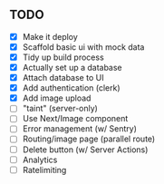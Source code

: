 
## TODO

- [X] Make it deploy
- [X] Scaffold basic ui with mock data
- [X] Tidy up build process
- [X] Actually set up a database
- [X] Attach database to UI
- [X] Add authentication (clerk)
- [X] Add image upload
- [ ] "taint" (server-only)
- [ ] Use Next/Image component
- [ ] Error management (w/ Sentry)
- [ ] Routing/image page (parallel route)
- [ ] Delete button (w/ Server Actions)
- [ ] Analytics 
- [ ] Ratelimiting 
